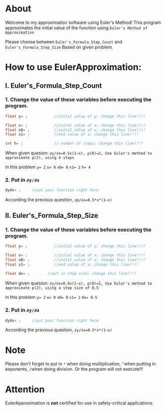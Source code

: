 # About
Welcome to my approximation software using Euler's Method! This program approximates the initial value of the function using ```Euler's Method of Approximation```

Please choose between ```Euler's_Formula_Step_Count``` and ```Euler's_Formula_Step_Size``` Based on given problem.

# How to use EulerApproximation:
## I. Euler's_Formula_Step_Count
###   1. Change the value of these variables before executing the program.
```cpp
float y= ;            //inital value of y; change this line!!!!

float x= ;            //inital value of x; change this line!!!!            
float x0= ;           //inital value of x; change this line!!!!            
float x1= ;           //end value of x; change this line!!!!               

int h= ;              // number of steps; change this line!!!!             
```
When given quesion: ```∂y/∂x=0.5x(1−x), p(0)=2, Use Euler's method to approximate p(2), using 4 steps``` 

in this problem 
```y= 2``` 
```x= 0``` 
```x0= 0``` 
```x1= 2```
```h= 4```

### 2. Put in ```∂y/∂x``` 
```cpp
dydx= ;     //put your function right here 
```
According the previous question, ```∂p/∂x=0.5*x*(1−x)```
## II. Euler's_Formula_Step_Size
###   1. Change the value of these variables before executing the program.
```cpp
float y= ;            //inital value of y; change this line!!!!     

float x= ;            //inital value of x; change this line!!!!             
float x0= ;           //inital value of x; change this line!!!!             
float x1= ;           //end value of x; change this line!!!!                
                                                                      
float dx= ;        //put in step size; change this line!!!!                       
```
When given quesion: ```∂y/∂x=0.5x(1−x), p(0)=2, Use Euler's method to approximate p(2), using a step size of 0.5``` 

in this problem 
```y= 2``` 
```x= 0``` 
```x0= 0``` 
```x1= 2```
```dx= 0.5```

### 2. Put in ```∂y/∂x``` 
```cpp
dydx= ;     //put your function right here 
```
According the previous question, ```∂y/∂x=0.5*x*(1−x)```
# Note
Please don't forget to put in ```*``` when doing multiplication, ```^```when putting in exponents, ```/```when doing division. Or the program will not execute!!!
# Attention
EulerApproximation is **not** certified for use in safety-critical applications.
